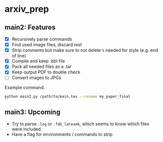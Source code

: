 # arxiv_prep

## main2: Features

- [x] Recursively parse commands
- [x] Find used image files, discard rest
- [x] Strip comments but make sure to not delete `%` needed for style (e.g. end of line)
- [x] Compile and keep .bbl file
- [x] Pack all needed files as a .tar
- [x] Keep output PDF to double check
- [ ] Convert images to JPGs

Example command:

```bash
python main2.py /path/to/main.tex --rename my_paper_final
```


## main3: Upcoming

- Try to parse `.log` or `.fdb_latexmk`, which seems to know which files were included.
- Have a flag for environments / commands to strip
